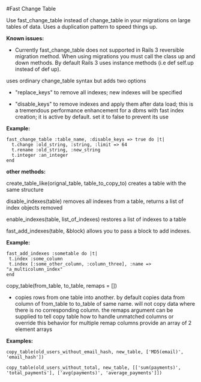 #Fast Change Table

Use fast\_change\_table instead of change_table in your migrations on large tables of data. Uses a duplication pattern to speed things up.

__Known issues:__

* Currently fast\_change\_table does not supported in Rails 3 reversible migration method.  When using migrations you must call the class up and down methods.  By default Rails 3 uses instance methods (i.e def self.up instead of def up).


uses ordinary change_table syntax but adds two options

* "replace\_keys" to remove all indexes; new indexes will be specified
- "disable\_keys" to remove indexes and apply them after data load; this is a tremendous performance enhancement for a dbms with fast index creation; it is active by default. set it to false to prevent its use

__Example:__

    fast_change_table :table_name, :disable_keys => true do |t|
      t.change :old_string, :string, :limit => 64
      t.rename :old_string, :new_string
      t.integer :an_integer
    end


__other methods:__

create\_table\_like(orignal\_table, table\_to\_copy\_to)
  creates a table with the same structure
  
disable\_indexes(table)
  removes all indexes from a table, returns a list of index objects removed
  
enable\_indexes(table, list\_of\_indexes)
  restores a list of indexes to a table
  
fast\_add\_indexes(table, &block)
  allows you to pass a block to add indexes.
  
__Example:__
  
  
    fast_add_indexes :sometable do |t|
     t.index :some_column
     t.index [:some_other_column, :column_three], :name => "a_multicolumn_index"
    end
  
copy\_table(from\_table, to\_table, remaps = [])
  
* copies rows from one table into another.
  by default copies data from column of from_table to to_table of same name.
  will not copy data where there is no corresponding column.
  the remaps argument can be supplied to tell copy table how to handle unmatched columns or override this behavior
  for multiple remap columns provide an array of 2 element arrays
  
__Examples:__

  
    copy_table(old_users_without_email_hash, new_table, ['MD5(email)', 'email_hash'])
  
    copy_table(old_users_without_total, new_table, [['sum(payments)', 'total_payments'], ['avg(payments)', 'average_payments']])